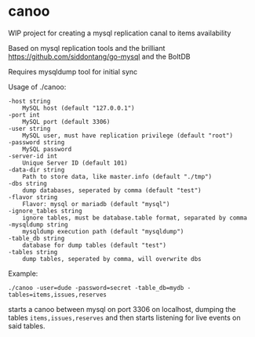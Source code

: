 # canoo

WIP project for creating a mysql replication canal to items availability

Based on mysql replication tools and the brilliant https://github.com/siddontang/go-mysql
and the BoltDB

Requires mysqldump tool for initial sync

Usage of ./canoo:

    -host string
        MySQL host (default "127.0.0.1")
    -port int
        MySQL port (default 3306)
    -user string
        MySQL user, must have replication privilege (default "root")
    -password string
        MySQL password
    -server-id int
        Unique Server ID (default 101)
    -data-dir string
        Path to store data, like master.info (default "./tmp")
    -dbs string
        dump databases, seperated by comma (default "test")
    -flavor string
        Flavor: mysql or mariadb (default "mysql")
    -ignore_tables string
        ignore tables, must be database.table format, separated by comma
    -mysqldump string
        mysqldump execution path (default "mysqldump")
    -table_db string
        database for dump tables (default "test")
    -tables string
        dump tables, seperated by comma, will overwrite dbs

Example:

    ./canoo -user=dude -password=secret -table_db=mydb -tables=items,issues,reserves

starts a canoo between mysql on port 3306 on localhost, dumping the tables `items,issues,reserves`
and then starts listening for live events on said tables.